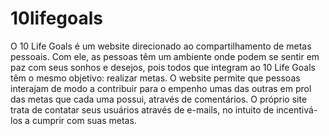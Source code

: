 # 10lifegoals
O 10 Life Goals é um website direcionado ao compartilhamento de metas pessoais. Com ele, as pessoas têm um ambiente onde podem se sentir em paz com seus sonhos e desejos, pois todos que integram ao 10 Life Goals têm o mesmo objetivo: realizar metas.
O website permite que pessoas interajam de modo a contribuir para o empenho umas das outras em prol das metas que cada uma possui, através de comentários. O próprio site trata de contatar seus usuários através de e-mails, no intuito de incentivá-los a cumprir com suas metas.

